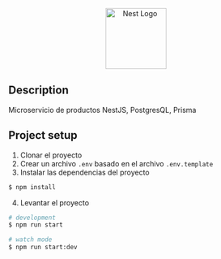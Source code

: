 <p align="center">
  <a href="http://nestjs.com/" target="blank"><img src="https://nestjs.com/img/logo-small.svg" width="120" alt="Nest Logo" /></a>
</p>

## Description

Microservicio de productos NestJS, PostgresQL, Prisma

## Project setup

1. Clonar el proyecto
2. Crear un archivo `.env` basado en el archivo `.env.template`
3. Instalar las dependencias del proyecto

```bash
$ npm install
```
4. Levantar el proyecto

```bash
# development
$ npm run start

# watch mode
$ npm run start:dev
```